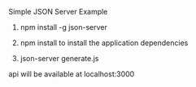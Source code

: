 Simple JSON Server Example

1) npm install -g json-server

2) npm install to install the application dependencies

3) json-server generate.js 

api will be available at localhost:3000